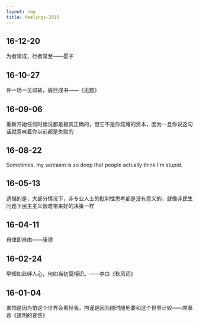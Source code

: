 ```yaml
---
layout: nag
title: feelings-2016
---
```


## 16-12-20

为者常成，行者常至——晏子

## 16-10-27

许一场一见如故，眉目成书——《无题》

## 16-09-06

重新开始任何时候说都是极其正确的，但它不是你炫耀的资本，因为一旦你说这句话就意味着你以前都是失败的

## 16-08-22

Sometimes, my sarcasm is so deep that people actually think I'm stupid. 

## 16-05-13

遗憾的是，大部分情况下，非专业人士的批判性思考都是没有意义的，就像非民生问题下民主主义很难带来好的决策一样

## 16-04-11

自律即自由——康德

## 16-02-24

早知如此绊人心，何如当初莫相识。——李白《秋风词》

## 16-01-04

害怕是因为怕这个世界会看轻我，拘谨是因为随时随地要和这个世界计较——席慕蓉《透明的哀伤》
